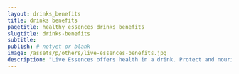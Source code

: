 ```yaml
---
layout: drinks_benefits
title: drinks benefits
pagetitle: healthy essences drinks benefits
slugtitle: drinks-benefits
subtitle:
publish: # notyet or blank
image: /assets/p/others/live-essences-benefits.jpg
description: "Live Essences offers health in a drink. Protect and nourish yourself boosting your body natural defences. WhatsApp us to order, we deliver! " #max 160 char!
---
```

